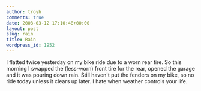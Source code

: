 ```yaml
---
author: troyh
comments: true
date: 2003-03-12 17:10:48+00:00
layout: post
slug: rain
title: Rain
wordpress_id: 1952
---
```


I flatted twice yesterday on my bike ride due to a worn rear tire. So this morning I swapped the (less-worn) front tire for the rear, opened the garage and it was pouring down rain. Still haven't put the fenders on my bike, so no ride today unless it clears up later. I hate when weather controls your life.
